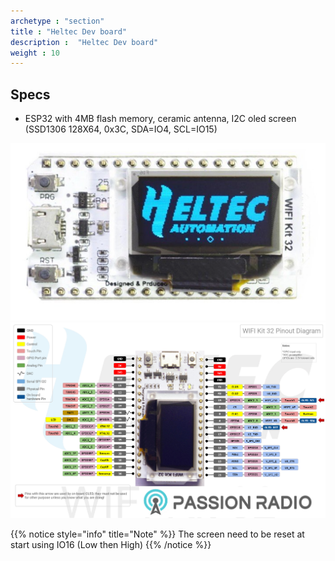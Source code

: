 ```yaml
---
archetype : "section"
title : "Heltec Dev board"
description :  "Heltec Dev board"
weight : 10
---
```



## Specs
* ESP32 with 4MB flash memory, ceramic antenna, I2C oled screen (SSD1306 128X64, 0x3C, SDA=IO4, SCL=IO15)


![image](heltec_front.png?width=400px)
![image](pinout.png?width=400px)


{{% notice style="info" title="Note"  %}}
The screen need to be reset at start using IO16 (Low then High)
{{% /notice %}}


